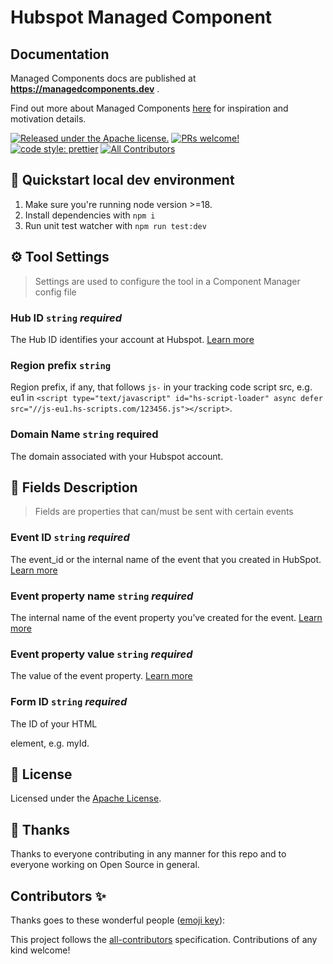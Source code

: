 # Hubspot Managed Component

## Documentation

Managed Components docs are published at **https://managedcomponents.dev** .

Find out more about Managed Components [here](https://blog.cloudflare.com/zaraz-open-source-managed-components-and-webcm/) for inspiration and motivation details.

[![Released under the Apache license.](https://img.shields.io/badge/license-apache-blue.svg)](./LICENSE)
[![PRs welcome!](https://img.shields.io/badge/PRs-welcome-brightgreen.svg)](./CONTRIBUTING.md)
[![code style: prettier](https://img.shields.io/badge/code_style-prettier-ff69b4.svg?style=flat-square)](https://github.com/prettier/prettier)
[![All Contributors](https://img.shields.io/github/all-contributors/managed-components/snapchat?color=ee8449&style=flat-square)](#contributors)

## 🚀 Quickstart local dev environment

1. Make sure you're running node version >=18.
2. Install dependencies with `npm i`
3. Run unit test watcher with `npm run test:dev`

## ⚙️ Tool Settings

> Settings are used to configure the tool in a Component Manager config file

### Hub ID `string` _required_

The Hub ID identifies your account at Hubspot. [Learn more](https://knowledge.hubspot.com/account/manage-multiple-hubspot-accounts)

### Region prefix `string`

Region prefix, if any, that follows `js-` in your tracking code script src, e.g. eu1 in `<script type="text/javascript" id="hs-script-loader" async defer src="//js-eu1.hs-scripts.com/123456.js"></script>`.

### Domain Name `string` required

The domain associated with your Hubspot account.

## 🧱 Fields Description

> Fields are properties that can/must be sent with certain events

### Event ID `string` _required_

The event_id or the internal name of the event that you created in HubSpot. [Learn more](https://knowledge.hubspot.com/analytics-tools/create-codeless-custom-behavioral-events#create-the-event-in-hubspot)


### Event property name `string` _required_

The internal name of the event property you’ve created for the event. [Learn more](https://developers.hubspot.com/docs/api/events/tracking-code)


### Event property value `string` _required_

The value of the event property. [Learn more](https://developers.hubspot.com/docs/api/events/tracking-code)

### Form ID `string` _required_

The ID of your HTML <form> element, e.g. myId.

## 📝 License

Licensed under the [Apache License](./LICENSE).

## 💜 Thanks

Thanks to everyone contributing in any manner for this repo and to everyone working on Open Source in general.

## Contributors ✨

Thanks goes to these wonderful people ([emoji key](https://allcontributors.org/docs/en/emoji-key)):

<!-- ALL-CONTRIBUTORS-LIST:START - Do not remove or modify this section -->
<!-- prettier-ignore-start -->
<!-- markdownlint-disable -->

<!-- markdownlint-restore -->
<!-- prettier-ignore-end -->

<!-- ALL-CONTRIBUTORS-LIST:END -->

This project follows the [all-contributors](https://github.com/all-contributors/all-contributors) specification. Contributions of any kind welcome!
